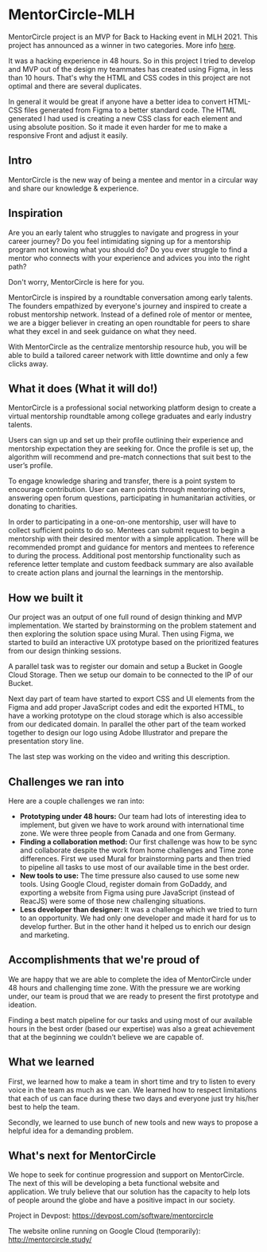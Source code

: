 # MentorCircle-MLH
MentorCircle project is an MVP for Back to Hacking event in MLH 2021. This project has announced as a winner in two categories. More info [here](https://devpost.com/software/mentorcircle).

It was a hacking experience in 48 hours. So in this project I tried to develop and MVP out of the design my teammates has created using Figma, in less than 10 hours. That's why the HTML and CSS codes in this project are not optimal and there are several duplicates.

In general it would be great if anyone have a better idea to convert HTML-CSS files generated from Figma to a better standard code. The HTML generated I had used is creating a new CSS class for each element and using absolute position. So it made it even harder for me to make a responsive Front and adjust it easily.

## Intro
MentorCircle is the new way of being a mentee and mentor in a circular way and share our knowledge & experience.

## Inspiration
Are you an early talent who struggles to navigate and progress in your career journey? 
Do you feel intimidating signing up for a mentorship program not knowing what you should do? 
Do you ever struggle to find a mentor who connects with your experience and advices you into the right path? 

Don't worry, MentorCircle is here for you. 

MentorCircle is inspired by a roundtable conversation among early talents. The founders empathized by everyone's journey and inspired to create a robust mentorship network. Instead of a defined role of mentor or mentee, we are a bigger believer in creating an open roundtable for peers to share what they excel in and seek guidance on what they need. 

With MentorCircle as the centralize mentorship resource hub, you will be able to build a tailored career network with little downtime and only a few clicks away.

## What it does (What it will do!)

MentorCircle is a professional social networking platform design to create a virtual mentorship roundtable among college graduates and early industry talents. 

Users can sign up and set up their profile outlining their experience and mentorship expectation they are seeking for. Once the profile is set up, the algorithm will recommend and pre-match connections that suit best to the user’s profile. 

To engage knowledge sharing and transfer, there is a point system to encourage contribution. User can earn points through mentoring others, answering open forum questions, participating in humanitarian activities, or donating to charities. 

In order to participating in a one-on-one mentorship, user will have to collect sufficient points to do so. Mentees can submit request to begin a mentorship with their desired mentor with a simple application. There will be recommended prompt and guidance for mentors and mentees to reference to during the process. Additional post mentorship functionality such as reference letter template and custom feedback summary are also available to create action plans and journal the learnings in the mentorship. 

## How we built it
Our project was an output of one full round of design thinking and MVP implementation. We started by brainstorming on the problem statement and then exploring the solution space using Mural. Then using Figma, we started to build an interactive UX prototype based on the prioritized features from our design thinking sessions. 

A parallel task was to register our domain and setup a Bucket in Google Cloud Storage. Then we setup our domain to be connected to the IP of our Bucket.

Next day part of team have started to export CSS and UI elements from the Figma and add proper JavaScript codes and edit the exported HTML, to have a working prototype on the cloud storage which is also accessible from our dedicated domain. In parallel the other part of the team worked together to design our logo using Adobe Illustrator and prepare the presentation story line.

The last step was working on the video and writing this description.

## Challenges we ran into
Here are a couple challenges we ran into:

<ul>
  <li> <b>Prototyping under 48 hours:</b> Our team had lots of interesting idea to implement, but given we have to work around with international time zone. We were three people from Canada and one from Germany. </li>
  <li><b>Finding a collaboration method:</b> Our first challenge was how to be sync and collaborate despite the work from home challenges and Time zone differences. First we used Mural for brainstorming parts and then tried to pipeline all tasks to use most of our available time in the best order.</li>
  <li> <b>New tools to use:</b> The time pressure also caused to use some new tools. Using Google Cloud, register domain from GoDaddy, and exporting a website from Figma using pure JavaScript (instead of ReacJS) were some of those new challenging situations.</li>
  <li><b>Less developer than designer:</b> It was a challenge which we tried to turn to an opportunity. We had only one developer and made it hard for us to develop further. But in the other hand it helped us to enrich our design and marketing.</li>
</ul>

## Accomplishments that we're proud of
We are happy that we are able to complete the idea of MentorCircle under 48 hours and challenging time zone. With the pressure we are working under, our team is proud that we are ready to present the first prototype and ideation. 

Finding a best match pipeline for our tasks and using most of our available hours in the best order (based our expertise) was also a great achievement that at the beginning we couldn’t believe we are capable of.

## What we learned
First, we learned how to make a team in short time and try to listen to every voice in the team as much as we can. We learned how to respect limitations that each of us can face during these two days and everyone just try his/her best to help the team.

Secondly, we learned to use bunch of new tools and new ways to propose a helpful idea for a demanding problem.

## What's next for MentorCircle
We hope to seek for continue progression and support on MentorCircle. The next of this will be developing a beta functional website and application. We truly believe that our solution has the capacity to help lots of people around the globe and have a positive impact in our society.

Project in Devpost:
https://devpost.com/software/mentorcircle

The website online running on Google Cloud (temporarily):
http://mentorcircle.study/
